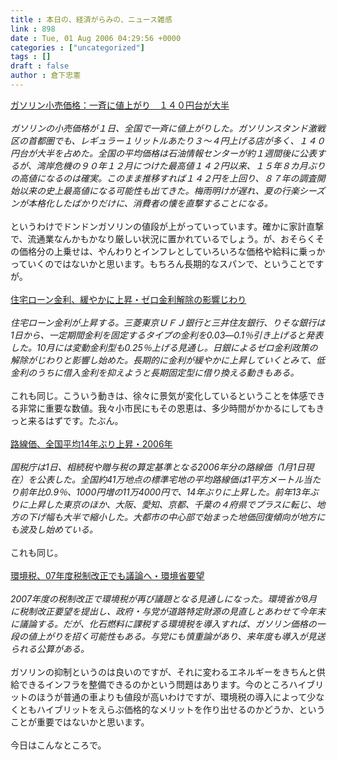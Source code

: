 ```yaml
---
title : 本日の、経済がらみの、ニュース雑感
link : 898
date : Tue, 01 Aug 2006 04:29:56 +0000
categories : ["uncategorized"]
tags : []
draft : false
author : 倉下忠憲
---
```


<A HREF="http://www.mainichi-msn.co.jp/today/news/20060801k0000e020037000c.html" TARGET="_blank">ガソリン小売価格：一斉に値上がり　１４０円台が大半</A><BR><BR><I>ガソリンの小売価格が１日、全国で一斉に値上がりした。ガソリンスタンド激戦区の首都圏でも、レギュラー１リットルあたり３～４円上げる店が多く、１４０円台が大半を占めた。全国の平均価格は石油情報センターが約１週間後に公表するが、湾岸危機の９０年１２月につけた最高値１４２円以来、１５年８カ月ぶりの高値になるのは確実。このまま推移すれば１４２円を上回り、８７年の調査開始以来の史上最高値になる可能性も出てきた。梅雨明けが遅れ、夏の行楽シーズンが本格化したばかりだけに、消費者の懐を直撃することになる。</I><BR><BR>というわけでドンドンガソリンの値段が上がっていっています。確かに家計直撃で、流通業なんかもかなり厳しい状況に置かれているでしょう。が、おそらくその価格分の上乗せは、やんわりとインフレとしていろいろな価格や給料に乗っかっていくのではないかと思います。もちろん長期的なスパンで、ということですが。<BR><BR><A HREF="http://www.nikkei.co.jp/news/keizai/20060801AT2C3102I31072006.html" TARGET="_blank">住宅ローン金利、緩やかに上昇・ゼロ金利解除の影響じわり</A><BR><BR><I>住宅ローン金利が上昇する。三菱東京ＵＦＪ銀行と三井住友銀行、りそな銀行は1日から、一定期間金利を固定するタイプの金利を0.03―0.1％引き上げると発表した。10月には変動金利型も0.25％上げる見通し。日銀によるゼロ金利政策の解除がじわりと影響し始めた。長期的に金利が緩やかに上昇していくとみて、低金利のうちに借入金利を抑えようと長期固定型に借り換える動きもある。</I><BR><BR>これも同じ。こういう動きは、徐々に景気が変化しているということを体感できる非常に重要な数値。我々小市民にもその恩恵は、多少時間がかかるにしてもきっと来るはずです。たぶん。<BR><BR><A HREF="http://www.nikkei.co.jp/news/main/20060801AT1G3101I01082006.html" TARGET="_blank">路線価、全国平均14年ぶり上昇・2006年 </A><BR><BR><I>国税庁は1日、相続税や贈与税の算定基準となる2006年分の路線価（1月1日現在）を公表した。全国約41万地点の標準宅地の平均路線価は1平方メートル当たり前年比0.9％、1000円増の11万4000円で、14年ぶりに上昇した。前年13年ぶりに上昇した東京のほか、大阪、愛知、京都、千葉の４府県でプラスに転じ、地方の下げ幅も大半で縮小した。大都市の中心部で始まった地価回復傾向が地方にも波及し始めている。</I> <BR><BR>これも同じ。<BR><BR><A HREF="http://www.nikkei.co.jp/news/keizai/20060801AT3S2900I31072006.html" TARGET="_blank">環境税、07年度税制改正でも議論へ・環境省要望</A><BR><BR><I>2007年度の税制改正で環境税が再び議題となる見通しになった。環境省が8月に税制改正要望を提出し、政府・与党が道路特定財源の見直しとあわせて今年末に議論する。だが、化石燃料に課税する環境税を導入すれば、ガソリン価格の一段の値上がりを招く可能性もある。与党にも慎重論があり、来年度も導入が見送られる公算がある。</I><BR><BR>ガソリンの抑制というのは良いのですが、それに変わるエネルギーをきちんと供給できるインフラを整備できるのかという問題はあります。今のところハイブリットのほうが普通の車よりも値段が高いわけですが、環境税の導入によって少なくともハイブリットをえらぶ価格的なメリットを作り出せるのかどうか、ということが重要ではないかと思います。<BR><BR>今日はこんなところで。<BR><BR><br><br>
